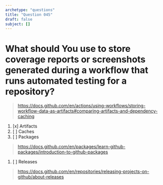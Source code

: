 ```yaml
---
archetype: "questions"
title: "Question 045"
draft: false
subject: []
---
```


# What should You use to store coverage reports or screenshots generated during a workflow that runs automated testing for a repository? 

> https://docs.github.com/en/actions/using-workflows/storing-workflow-data-as-artifacts#comparing-artifacts-and-dependency-caching
1. [x] Artifacts
1. [ ] Caches
1. [ ] Packages
> https://docs.github.com/en/packages/learn-github-packages/introduction-to-github-packages
1. [ ] Releases
> https://docs.github.com/en/repositories/releasing-projects-on-github/about-releases
